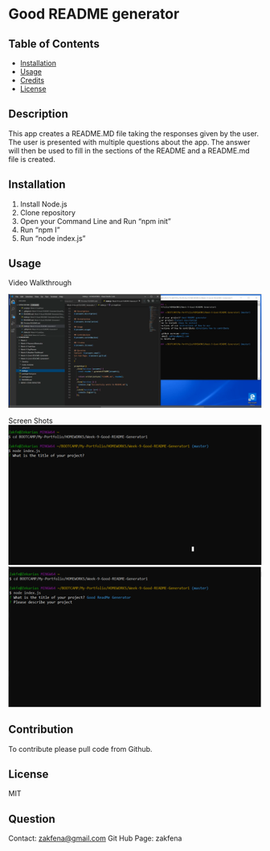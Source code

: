 # Good README generator

## Table of Contents

- [Installation](#installation)
- [Usage](#usage)
- [Credits](#credits)
- [License](#license)

## Description

This app creates a README.MD file taking the responses given by the user. The user is presented with multiple questions about the app. The answer will then be used to fill in the sections of the README and a README.md file is created.

## Installation

1. Install Node.js
2. Clone repository
3. Open your Command Line and Run “npm init”
4. Run “npm I”
5. Run “node index.js”

## Usage

Video Walkthrough

[![Video of App Working](Develop/Images/video.png)](https://drive.google.com/file/d/18IlzK3E1yfFqu7o8ADmqhabi_q4TFkaM/view)

Screen Shots
![Screenshoot1](Develop/Images/Screenshoot-1.png)
![Screenshoot2](Develop/Images/Screenshoot-2.png)

## Contribution

To contribute please pull code from Github.

## License

MIT

## Question

Contact: zakfena@gmail.com
Git Hub Page: zakfena
